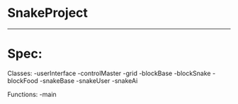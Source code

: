 # SnakeProject

---
# Spec:

Classes:
-userInterface
-controlMaster
-grid
-blockBase
-blockSnake
-blockFood
-snakeBase
-snakeUser
-snakeAi

Functions:
-main